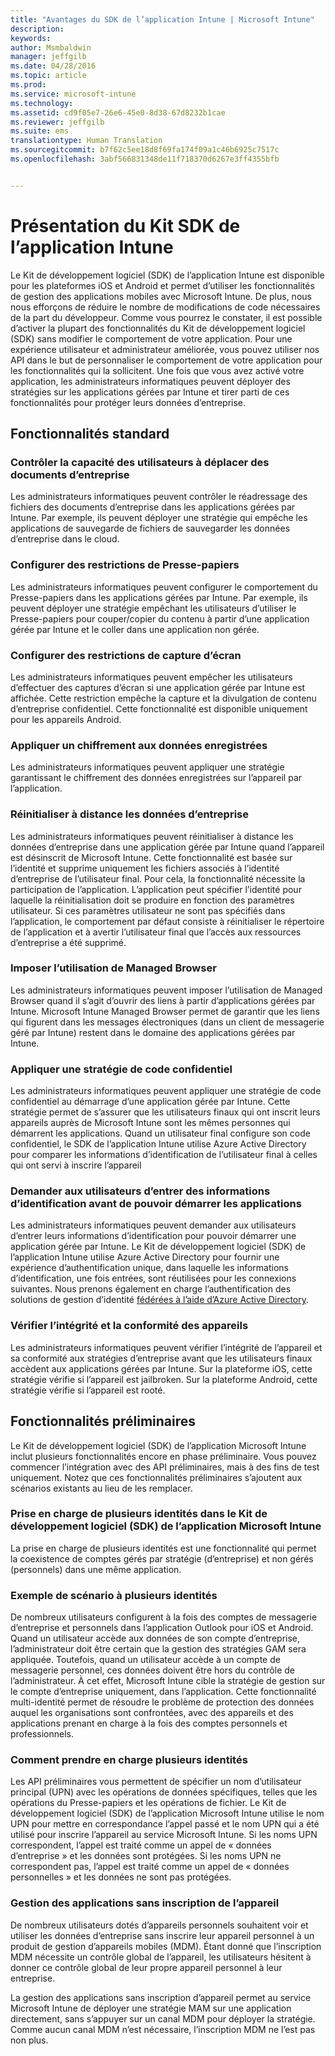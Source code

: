 ```yaml
---
title: "Avantages du SDK de l’application Intune | Microsoft Intune"
description: 
keywords: 
author: Msmbaldwin
manager: jeffgilb
ms.date: 04/28/2016
ms.topic: article
ms.prod: 
ms.service: microsoft-intune
ms.technology: 
ms.assetid: cd9f05e7-26e6-45e0-8d38-67d8232b1cae
ms.reviewer: jeffgilb
ms.suite: ems
translationtype: Human Translation
ms.sourcegitcommit: b7f62c5ee18d8f69fa174f09a1c46b6925c7517c
ms.openlocfilehash: 3abf566831348de11f718370d6267e3ff4355bfb


---
```


# Présentation du Kit SDK de l’application Intune
Le Kit de développement logiciel (SDK) de l’application Intune est disponible pour les plateformes iOS et Android et permet d’utiliser les fonctionnalités de gestion des applications mobiles avec Microsoft Intune. De plus, nous nous efforçons de réduire le nombre de modifications de code nécessaires de la part du développeur. Comme vous pourrez le constater, il est possible d’activer la plupart des fonctionnalités du Kit de développement logiciel (SDK) sans modifier le comportement de votre application. Pour une expérience utilisateur et administrateur améliorée, vous pouvez utiliser nos API dans le but de personnaliser le comportement de votre application pour les fonctionnalités qui la sollicitent. Une fois que vous avez activé votre application, les administrateurs informatiques peuvent déployer des stratégies sur les applications gérées par Intune et tirer parti de ces fonctionnalités pour protéger leurs données d’entreprise.

## Fonctionnalités standard

### Contrôler la capacité des utilisateurs à déplacer des documents d’entreprise
Les administrateurs informatiques peuvent contrôler le réadressage des fichiers des documents d’entreprise dans les applications gérées par Intune. Par exemple, ils peuvent déployer une stratégie qui empêche les applications de sauvegarde de fichiers de sauvegarder les données d’entreprise dans le cloud.

### Configurer des restrictions de Presse-papiers
Les administrateurs informatiques peuvent configurer le comportement du Presse-papiers dans les applications gérées par Intune. Par exemple, ils peuvent déployer une stratégie empêchant les utilisateurs d’utiliser le Presse-papiers pour couper/copier du contenu à partir d’une application gérée par Intune et le coller dans une application non gérée.

### Configurer des restrictions de capture d’écran
Les administrateurs informatiques peuvent empêcher les utilisateurs d’effectuer des captures d’écran si une application gérée par Intune est affichée. Cette restriction empêche la capture et la divulgation de contenu d’entreprise confidentiel. Cette fonctionnalité est disponible uniquement pour les appareils Android.

### Appliquer un chiffrement aux données enregistrées
Les administrateurs informatiques peuvent appliquer une stratégie garantissant le chiffrement des données enregistrées sur l’appareil par l’application.

### Réinitialiser à distance les données d’entreprise
Les administrateurs informatiques peuvent réinitialiser à distance les données d’entreprise dans une application gérée par Intune quand l’appareil est désinscrit de Microsoft Intune. Cette fonctionnalité est basée sur l’identité et supprime uniquement les fichiers associés à l’identité d’entreprise de l’utilisateur final. Pour cela, la fonctionnalité nécessite la participation de l’application. L’application peut spécifier l’identité pour laquelle la réinitialisation doit se produire en fonction des paramètres utilisateur. Si ces paramètres utilisateur ne sont pas spécifiés dans l’application, le comportement par défaut consiste à réinitialiser le répertoire de l’application et à avertir l’utilisateur final que l’accès aux ressources d’entreprise a été supprimé.

### Imposer l’utilisation de Managed Browser
Les administrateurs informatiques peuvent imposer l’utilisation de Managed Browser quand il s’agit d’ouvrir des liens à partir d’applications gérées par Intune. Microsoft Intune Managed Browser permet de garantir que les liens qui figurent dans les messages électroniques (dans un client de messagerie géré par Intune) restent dans le domaine des applications gérées par Intune.

### Appliquer une stratégie de code confidentiel
Les administrateurs informatiques peuvent appliquer une stratégie de code confidentiel au démarrage d’une application gérée par Intune. Cette stratégie permet de s’assurer que les utilisateurs finaux qui ont inscrit leurs appareils auprès de Microsoft Intune sont les mêmes personnes qui démarrent les applications. Quand un utilisateur final configure son code confidentiel, le SDK de l’application Intune utilise Azure Active Directory pour comparer les informations d’identification de l’utilisateur final à celles qui ont servi à inscrire l’appareil

### Demander aux utilisateurs d’entrer des informations d’identification avant de pouvoir démarrer les applications
Les administrateurs informatiques peuvent demander aux utilisateurs d’entrer leurs informations d’identification pour pouvoir démarrer une application gérée par Intune. Le Kit de développement logiciel (SDK) de l’application Intune utilise Azure Active Directory pour fournir une expérience d’authentification unique, dans laquelle les informations d’identification, une fois entrées, sont réutilisées pour les connexions suivantes. Nous prenons également en charge l’authentification des solutions de gestion d’identité [fédérées à l’aide d’Azure Active Directory](https://msdn.microsoft.com/library/azure/jj679342.aspx).

### Vérifier l’intégrité et la conformité des appareils
Les administrateurs informatiques peuvent vérifier l’intégrité de l’appareil et sa conformité aux stratégies d’entreprise avant que les utilisateurs finaux accèdent aux applications gérées par Intune. Sur la plateforme iOS, cette stratégie vérifie si l’appareil est jailbroken. Sur la plateforme Android, cette stratégie vérifie si l’appareil est rooté.

## Fonctionnalités préliminaires
Le Kit de développement logiciel (SDK) de l’application Microsoft Intune inclut plusieurs fonctionnalités encore en phase préliminaire. Vous pouvez commencer l’intégration avec des API préliminaires, mais à des fins de test uniquement. Notez que ces fonctionnalités préliminaires s’ajoutent aux scénarios existants au lieu de les remplacer.

### Prise en charge de plusieurs identités dans le Kit de développement logiciel (SDK) de l’application Microsoft Intune
La prise en charge de plusieurs identités est une fonctionnalité qui permet la coexistence de comptes gérés par stratégie (d’entreprise) et non gérés (personnels) dans une même application.

### Exemple de scénario à plusieurs identités
De nombreux utilisateurs configurent à la fois des comptes de messagerie d’entreprise et personnels dans l’application Outlook pour iOS et Android. Quand un utilisateur accède aux données de son compte d’entreprise, l’administrateur doit être certain que la gestion des stratégies GAM sera appliquée. Toutefois, quand un utilisateur accède à un compte de messagerie personnel, ces données doivent être hors du contrôle de l’administrateur. À cet effet, Microsoft Intune cible la stratégie de gestion sur le compte d’entreprise uniquement, dans l’application. Cette fonctionnalité multi-identité permet de résoudre le problème de protection des données auquel les organisations sont confrontées, avec des appareils et des applications prenant en charge à la fois des comptes personnels et professionnels.

### Comment prendre en charge plusieurs identités
Les API préliminaires vous permettent de spécifier un nom d’utilisateur principal (UPN) avec les opérations de données spécifiques, telles que les opérations du Presse-papiers et les opérations de fichier. Le Kit de développement logiciel (SDK) de l’application Microsoft Intune utilise le nom UPN pour mettre en correspondance l’appel passé et le nom UPN qui a été utilisé pour inscrire l’appareil au service Microsoft Intune. Si les noms UPN correspondent, l’appel est traité comme un appel de « données d’entreprise » et les données sont protégées. Si les noms UPN ne correspondent pas, l’appel est traité comme un appel de « données personnelles » et les données ne sont pas protégées.

### Gestion des applications sans inscription de l’appareil
De nombreux utilisateurs dotés d’appareils personnels souhaitent voir et utiliser les données d’entreprise sans inscrire leur appareil personnel à un produit de gestion d’appareils mobiles (MDM). Étant donné que l’inscription MDM nécessite un contrôle global de l’appareil, les utilisateurs hésitent à donner ce contrôle global de leur propre appareil personnel à leur entreprise.

La gestion des applications sans inscription d’appareil permet au service Microsoft Intune de déployer une stratégie MAM sur une application directement, sans s’appuyer sur un canal MDM pour déployer la stratégie. Comme aucun canal MDM n’est nécessaire, l’inscription MDM ne l’est pas non plus.




<!--HONumber=Jul16_HO3-->



